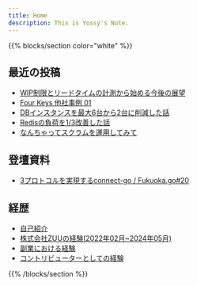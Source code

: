 ```yaml
---
title: Home
description: This is Yossy's Note.
---
```


{{% blocks/section color="white" %}}

## 最近の投稿

- [WIP制限とリードタイムの計測から始める今後の展望](/blog/future-prospects-wip-limit-lead-time)
- [Four Keys 他社事例 01](/blog/four-keys-case-study-01)
- [DBインスタンスを最大6台から2台に削減した話](/blog/db-instance-reduction)
- [Redisの負荷を1/3改善した話](/blog/redis-load-reduction)
- [なんちゃってスクラムを運用してみて](/blog/wannabe-scrum)

## 登壇資料

- [3プロトコルを実現するconnect-go / Fukuoka.go#20](https://speakerdeck.com/yoshihiro_shu/fukuoka-dot-go)

## 経歴

- [自己紹介](/profile/introduction)
- [株式会社ZUUの経験(2022年02月~2024年05月)](/profile/zuu-career)
- [副業における経験](/profile/side-job)
- [コントリビューターとしての経験](/profile/contributer)

{{% /blocks/section %}}
